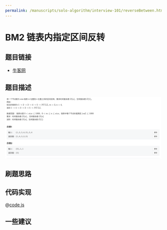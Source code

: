 ```yaml
---
permalink: /manuscripts/solo-algorithm/interview-101/reverseBetween.html
---
```

# BM2 链表内指定区间反转

## 题目链接

- [牛客网](https://www.nowcoder.com/share/jump/8484115461694574050421)

## 题目描述

![区间反转.png](../images/reverseBetween.png)

## 刷题思路

## 代码实现

@[code js](@algorithm/interview-101/reverseBetween.ts)

## 一些建议
